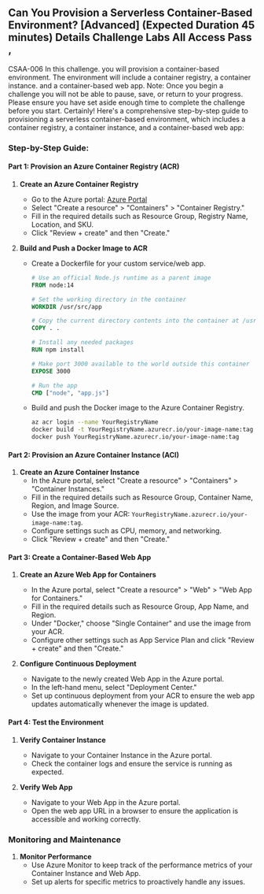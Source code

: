 ## Can You Provision a Serverless Container-Based Environment? [Advanced] (Expected Duration 45 minutes) Details Challenge Labs All Access Pass , 
CSAA-006 In this challenge. you will provision a container-based environment. The environment will include a container registry, a container instance. 
and a container-based web app. Note: Once you begin a challenge you will not be able to pause, save, or return to your progress. 
Please ensure you have set aside enough time to complete the challenge before you start.
Certainly! Here's a comprehensive step-by-step guide to provisioning a serverless container-based environment, which includes a container registry, a container instance, and a container-based web app:

### Step-by-Step Guide:

#### Part 1: Provision an Azure Container Registry (ACR)

1. **Create an Azure Container Registry**
   - Go to the Azure portal: [Azure Portal](https://portal.azure.com)
   - Select "Create a resource" > "Containers" > "Container Registry."
   - Fill in the required details such as Resource Group, Registry Name, Location, and SKU.
   - Click "Review + create" and then "Create."

2. **Build and Push a Docker Image to ACR**
   - Create a Dockerfile for your custom service/web app.
     ```Dockerfile
     # Use an official Node.js runtime as a parent image
     FROM node:14

     # Set the working directory in the container
     WORKDIR /usr/src/app

     # Copy the current directory contents into the container at /usr/src/app
     COPY . .

     # Install any needed packages
     RUN npm install

     # Make port 3000 available to the world outside this container
     EXPOSE 3000

     # Run the app
     CMD ["node", "app.js"]
     ```
   - Build and push the Docker image to the Azure Container Registry.
     ```sh
     az acr login --name YourRegistryName
     docker build -t YourRegistryName.azurecr.io/your-image-name:tag .
     docker push YourRegistryName.azurecr.io/your-image-name:tag
     ```

#### Part 2: Provision an Azure Container Instance (ACI)

1. **Create an Azure Container Instance**
   - In the Azure portal, select "Create a resource" > "Containers" > "Container Instances."
   - Fill in the required details such as Resource Group, Container Name, Region, and Image Source.
   - Use the image from your ACR: `YourRegistryName.azurecr.io/your-image-name:tag`.
   - Configure settings such as CPU, memory, and networking.
   - Click "Review + create" and then "Create."

#### Part 3: Create a Container-Based Web App

1. **Create an Azure Web App for Containers**
   - In the Azure portal, select "Create a resource" > "Web" > "Web App for Containers."
   - Fill in the required details such as Resource Group, App Name, and Region.
   - Under "Docker," choose "Single Container" and use the image from your ACR.
   - Configure other settings such as App Service Plan and click "Review + create" and then "Create."

2. **Configure Continuous Deployment**
   - Navigate to the newly created Web App in the Azure portal.
   - In the left-hand menu, select "Deployment Center."
   - Set up continuous deployment from your ACR to ensure the web app updates automatically whenever the image is updated.

#### Part 4: Test the Environment

1. **Verify Container Instance**
   - Navigate to your Container Instance in the Azure portal.
   - Check the container logs and ensure the service is running as expected.

2. **Verify Web App**
   - Navigate to your Web App in the Azure portal.
   - Open the web app URL in a browser to ensure the application is accessible and working correctly.

### Monitoring and Maintenance

1. **Monitor Performance**
   - Use Azure Monitor to keep track of the performance metrics of your Container Instance and Web App.
   - Set up alerts for specific metrics to proactively handle any issues.
